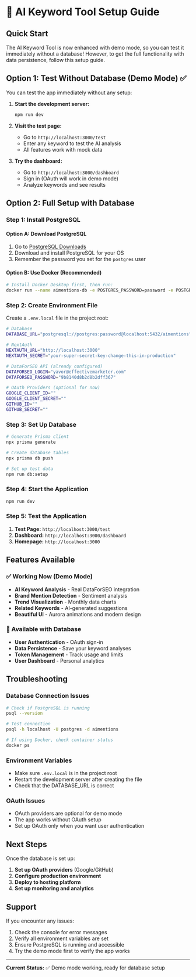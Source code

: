 # 🚀 AI Keyword Tool Setup Guide

## Quick Start

The AI Keyword Tool is now enhanced with demo mode, so you can test it immediately without a database! However, to get the full functionality with data persistence, follow this setup guide.

## Option 1: Test Without Database (Demo Mode) ✅

You can test the app immediately without any setup:

1. **Start the development server:**
   ```bash
   npm run dev
   ```

2. **Visit the test page:**
   - Go to `http://localhost:3000/test`
   - Enter any keyword to test the AI analysis
   - All features work with mock data

3. **Try the dashboard:**
   - Go to `http://localhost:3000/dashboard`
   - Sign in (OAuth will work in demo mode)
   - Analyze keywords and see results

## Option 2: Full Setup with Database

### Step 1: Install PostgreSQL

#### Option A: Download PostgreSQL
1. Go to [PostgreSQL Downloads](https://www.postgresql.org/download/)
2. Download and install PostgreSQL for your OS
3. Remember the password you set for the `postgres` user

#### Option B: Use Docker (Recommended)
```bash
# Install Docker Desktop first, then run:
docker run --name aimentions-db -e POSTGRES_PASSWORD=password -e POSTGRES_DB=aimentions -p 5432:5432 -d postgres:15
```

### Step 2: Create Environment File

Create a `.env.local` file in the project root:

```bash
# Database
DATABASE_URL="postgresql://postgres:password@localhost:5432/aimentions"

# NextAuth
NEXTAUTH_URL="http://localhost:3000"
NEXTAUTH_SECRET="your-super-secret-key-change-this-in-production"

# DataForSEO API (already configured)
DATAFORSEO_LOGIN="yavor@effectivemarketer.com"
DATAFORSEO_PASSWORD="9b8140d8b2d8b2dff367"

# OAuth Providers (optional for now)
GOOGLE_CLIENT_ID=""
GOOGLE_CLIENT_SECRET=""
GITHUB_ID=""
GITHUB_SECRET=""
```

### Step 3: Set Up Database

```bash
# Generate Prisma client
npx prisma generate

# Create database tables
npx prisma db push

# Set up test data
npm run db:setup
```

### Step 4: Start the Application

```bash
npm run dev
```

### Step 5: Test the Application

1. **Test Page:** `http://localhost:3000/test`
2. **Dashboard:** `http://localhost:3000/dashboard`
3. **Homepage:** `http://localhost:3000`

## Features Available

### ✅ Working Now (Demo Mode)
- **AI Keyword Analysis** - Real DataForSEO integration
- **Brand Mention Detection** - Sentiment analysis
- **Trend Visualization** - Monthly data charts
- **Related Keywords** - AI-generated suggestions
- **Beautiful UI** - Aurora animations and modern design

### 🔄 Available with Database
- **User Authentication** - OAuth sign-in
- **Data Persistence** - Save your keyword analyses
- **Token Management** - Track usage and limits
- **User Dashboard** - Personal analytics

## Troubleshooting

### Database Connection Issues
```bash
# Check if PostgreSQL is running
psql --version

# Test connection
psql -h localhost -U postgres -d aimentions

# If using Docker, check container status
docker ps
```

### Environment Variables
- Make sure `.env.local` is in the project root
- Restart the development server after creating the file
- Check that the DATABASE_URL is correct

### OAuth Issues
- OAuth providers are optional for demo mode
- The app works without OAuth setup
- Set up OAuth only when you want user authentication

## Next Steps

Once the database is set up:

1. **Set up OAuth providers** (Google/GitHub)
2. **Configure production environment**
3. **Deploy to hosting platform**
4. **Set up monitoring and analytics**

## Support

If you encounter any issues:
1. Check the console for error messages
2. Verify all environment variables are set
3. Ensure PostgreSQL is running and accessible
4. Try the demo mode first to verify the app works

---

**Current Status:** ✅ Demo mode working, ready for database setup
